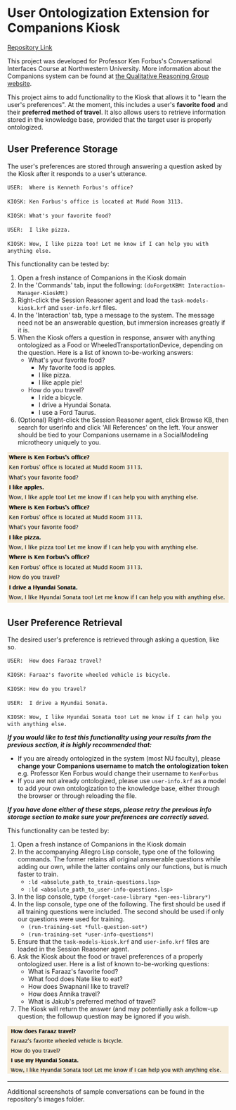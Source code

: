 # User Ontologization Extension for Companions Kiosk

[Repository Link](https://github.com/swapnanildeb/EECS_396_conversational_interfaces)

This project was developed for Professor Ken Forbus's Conversational Interfaces Course at Northwestern University.
More information about the Companions system can be found at [the Qualitative Reasoning Group website](http://www.qrg.northwestern.edu/).

This project aims to add functionality to the Kiosk that allows it to "learn the user's preferences". At the moment, this includes a user's **favorite food** and their **preferred method of travel**. It also allows users to retrieve information stored in the knowledge base, provided that the target user is properly ontologized.

## User Preference Storage

The user's preferences are stored through answering a question asked by the Kiosk after it responds to a user's utterance. 
```
USER:  Where is Kenneth Forbus's office?

KIOSK: Ken Forbus's office is located at Mudd Room 3113.

KIOSK: What's your favorite food?

USER:  I like pizza.

KIOSK: Wow, I like pizza too! Let me know if I can help you with anything else.
```

This functionality can be tested by: 
1. Open a fresh instance of Companions in the Kiosk domain
2. In the 'Commands' tab, input the following: `(doForgetKBMt Interaction-Manager-KioskMt)`
3. Right-click the Session Reasoner agent and load the `task-models-kiosk.krf` and `user-info.krf` files.
4. In the 'Interaction' tab, type a message to the system. The message need not be an answerable question, but immersion increases greatly if it is.
5. When the Kiosk offers a question in response, answer with anything ontologized as a Food or WheeledTransportationDevice, depending on the question. Here is a list of known to-be-working answers:
   * What's your favorite food?
     - My favorite food is apples.
     - I like pizza.
     - I like apple pie!
   * How do you travel?
     - I ride a bicycle.
     - I drive a Hyundai Sonata.
     - I use a Ford Taurus.
6. \(Optional) Right-click the Session Reasoner agent, click Browse KB, then search for userInfo and click 'All References' on the left. Your answer should be tied to your Companions username in a SocialModeling microtheory uniquely to you.

![Example of information storage functionality through conversation](images/info_storage_1.png)

## User Preference Retrieval

The desired user's preference is retrieved through asking a question, like so. 
```
USER:  How does Faraaz travel?

KIOSK: Faraaz's favorite wheeled vehicle is bicycle.

KIOSK: How do you travel?

USER:  I drive a Hyundai Sonata.

KIOSK: Wow, I like Hyundai Sonata too! Let me know if I can help you with anything else.
```

***If you would like to test this functionality using your results from the previous section, it is highly recommended that:***
- If you are already ontologized in the system (most NU faculty), please **change your Companions username to match the ontologization token** e.g. Professor Ken Forbus would change their username to `KenForbus`
- If you are not already ontologized, please use `user-info.krf` as a model to add your own ontologization to the knowledge base, either through the browser or through reloading the file.

***If you have done either of these steps, please retry the previous info storage section to make sure your preferences are correctly saved.***

This functionality can be tested by:
1. Open a fresh instance of Companions in the Kiosk domain
2. In the accompanying Allegro Lisp console, type one of the following commands. The former retains all original answerable questions while adding our own, while the latter contains only our functions, but is much faster to train.
   * `:ld <absolute_path_to_train-questions.lsp>`
   * `:ld <absolute_path_to_user-info-questions.lsp>`
3. In the lisp console, type `(forget-case-library *gen-ees-library*)`
4. In the lisp console, type one of the following. The first should be used if all training questions were included. The second should be used if only our questions were used for training.
   * `(run-training-set *full-question-set*)`
   * `(run-training-set *user-info-questions*)`
5. Ensure that the `task-models-kiosk.krf` and `user-info.krf` files are loaded in the Session Reasoner agent.
6. Ask the Kiosk about the food or travel preferences of a properly ontologized user. Here is a list of known to-be-working questions:
   * What is Faraaz's favorite food?
   * What food does Nate like to eat?
   * How does Swapnanil like to travel?
   * How does Annika travel?
   * What is Jakub's preferred method of travel?
7. The Kiosk will return the answer (and may potentially ask a follow-up question; the followup question may be ignored if you wish.

![Example of information retrieval functionality](images/info_retrieval_1.png)

***

Additional screenshots of sample conversations can be found in the repository's images folder.
